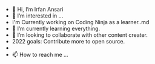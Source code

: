 - 👋 Hi, I’m Irfan Ansari
- 👀 I’m interested in ...
- I'm Currently working on Coding Ninja as a learner..md
- 🌱 I’m currently learning everything.
- 💞️ I’m looking to collaborate with other content creater.
- 2022 goals: Contribute more to open source.
- 
- 📫 How to reach me ...

<!---
ansarirfan/ansarirfan is a ✨ special ✨ repository because its `README.md` (this file) appears on your GitHub profile.
You can click the Preview link to take a look at your changes.
--->
